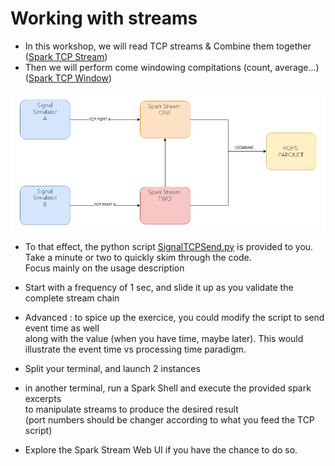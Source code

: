 # Working with streams 

- In this workshop, we will read TCP streams & Combine them together ([Spark TCP Stream](0.spark-tcp.py))
- Then we will perform come windowing compitations (count, average...) ([Spark TCP Window](1.spark-tcp-window.scala))

![spark stream](/res/img/spark-TCP-stream.png)

- To that effect, the python script [SignalTCPSend.py](SignalTCPSend.py) is provided to you.   
  Take a minute or two to quickly skim through the code.  
  Focus mainly on the usage description
  
- Start with a frequency of 1 sec, and slide it up as you validate the complete stream chain 

- Advanced : to spice up the exercice, you could modify the script to send event time as well  
  along with the value (when you have time, maybe later). 
  This would illustrate the event time vs processing time paradigm.

- Split your terminal, and launch 2 instances 

- in another terminal, run a Spark Shell and execute the provided spark excerpts  
  to manipulate streams to produce the desired result  
  (port numbers should be changer according to what you feed the TCP script)
   
- Explore the Spark Stream Web UI if you have the chance to do so.  
  
